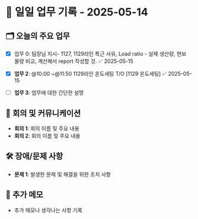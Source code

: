 # 📅 일일 업무 기록 - 2025-05-14

## 🗂 오늘의 주요 업무
- [x] 업무 0: 팀장님 지시- 1127, 1129라인 특근 사유, Load ratio - 실제 생산량, 현보 물량 비교, 계산해서 report 작성할 것. ✅ 2025-05-15
- [x] **업무 2**: @10:00 ~@11:50 1129라인 온도세팅 T/O [1129 온도세팅] ✅ 2025-05-15
- [ ] **업무 3**: 업무에 대한 간단한 설명



## 🔄 회의 및 커뮤니케이션
- **회의 1**: 회의 이름 및 주요 내용
- **회의 2**: 회의 이름 및 주요 내용

## 🛠 장애/문제 사항
- **문제 1**: 발생한 문제 및 해결을 위한 조치 사항


## 📝 추가 메모
- 추가 메모나 생각나는 사항 기록
